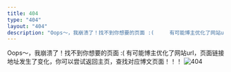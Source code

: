 ```yaml
---
title: 404
type: "404"
layout: "404"
description: "Oops～，我崩溃了！找不到你想要的页面 :(     有可能博主优化了网站url，页面链接地址发生了变化，你可以尝试返回主页，查找对应博文页面！！！"
---
```


Oops～，我崩溃了！找不到你想要的页面 :(     有可能博主优化了网站url，页面链接地址发生了变化，你可以尝试返回主页，查找对应博文页面！！！
![404](https://gimg2.baidu.com/image_search/src=http%3A%2F%2Fc-ssl.duitang.com%2Fuploads%2Fitem%2F201410%2F22%2F20141022124036_H3B2Y.thumb.400_0.gif&refer=http%3A%2F%2Fc-ssl.duitang.com&app=2002&size=f9999,10000&q=a80&n=0&g=0n&fmt=auto?sec=1711284122&t=b83a1042d18917076d41334fd3f7e454  "baidu")
<script>
setTimeout("javascript:location.href='http://www.n-bc.top'",2000);
</script>